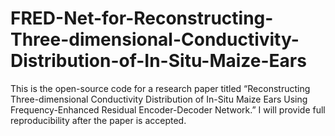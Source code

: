 # FRED-Net-for-Reconstructing-Three-dimensional-Conductivity-Distribution-of-In-Situ-Maize-Ears
This is the open-source code for a research paper titled “Reconstructing Three-dimensional Conductivity Distribution of In-Situ Maize Ears Using Frequency-Enhanced Residual Encoder-Decoder Network.” I will provide full reproducibility after the paper is accepted.
